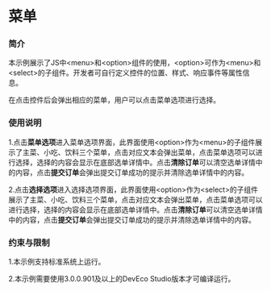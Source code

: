 # 菜单



### 简介

本示例展示了JS中<menu\>和<option\>组件的使用，<option\>可作为<menu\>和<select\>的子组件。开发者可自行定义控件的位置、样式、响应事件等属性信息。

在点击控件后会弹出相应的菜单，用户可以点击菜单选项进行选择。

### 使用说明

1.点击**菜单选项**进入菜单选项界面，此界面使用<option\>作为<menu\>的子组件展示了主菜、小吃、饮料三个菜单，点击对应文本会弹出菜单，点击菜单选项可以进行选择，选择的内容会显示在底部选单详情中。点击**清除订单**可以清空选单详情中的内容，点击**提交订单**会弹出提交订单成功的提示并清除选单详情中的内容。

2.点击**选择选项**进入选择选项界面，此界面使用<option\>作为<select\>的子组件展示了主菜、小吃、饮料三个菜单，点击对应文本会弹出菜单，点击菜单选项可以进行选择，选择的内容会显示在底部选单详情中。点击**清除订单**可以清空选单详情中的内容，点击**提交订单**会弹出提交订单成功的提示并清除选单详情中的内容。

### 约束与限制

1.本示例支持标准系统上运行。

2.本示例需要使用3.0.0.901及以上的DevEco Studio版本才可编译运行。
